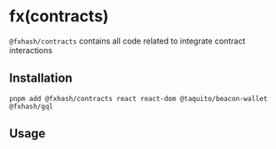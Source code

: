 # fx(contracts)

`@fxhash/contracts` contains all code related to integrate contract interactions

## Installation

`pnpm add @fxhash/contracts react react-dom @taquito/beacon-wallet @fxhash/gql`

## Usage

